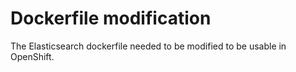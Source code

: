 # Dockerfile modification

The Elasticsearch dockerfile needed to be modified to be usable in OpenShift.
